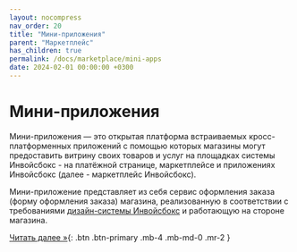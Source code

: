 ```yaml
---
layout: nocompress
nav_order: 20
title: "Мини-приложения"
parent: "Маркетплейс"
has_children: true
permalink: /docs/marketplace/mini-apps
date: 2024-02-01 00:00:00 +0300
---
```


# Мини-приложения

Мини-приложения — это открытая платформа встраиваемых кросс-платформенных приложений с помощью
которых магазины могут предоставить витрину своих товаров и услуг на площадках системы Инвойсбокс -
на платёжной странице, маркетплейсе и приложениях Инвойсбокс (далее - маркетплейс Инвойсбокс).

Мини-приложение представляет из себя сервис оформления заказа (форму оформления заказа) магазина,
реализованную в соответствии с требованиями [дизайн-системы Инвойсбокс](/docs/design) и работающую
на стороне магазина.


[Читать далее &raquo;](/docs/marketplace/mini-apps/miniapp-sdk/){: .btn .btn-primary .mb-4 .mb-md-0 .mr-2 }
